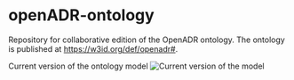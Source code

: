 # openADR-ontology

Repository for collaborative edition of the OpenADR ontology. The ontology is published at https://w3id.org/def/openadr#. 


Current version of the ontology model
![Current version of the model](https://github.com/albaizq/OpenADRontology/blob/master/diagrams/openADR.jpg "OpenADR model")
